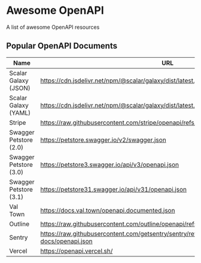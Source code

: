 # Awesome OpenAPI

A list of awesome OpenAPI resources

## Popular OpenAPI Documents

| Name                   | URL                                                                                        |
| ---------------------- | ------------------------------------------------------------------------------------------ |
| Scalar Galaxy (JSON)   | https://cdn.jsdelivr.net/npm/@scalar/galaxy/dist/latest.json                               |
| Scalar Galaxy (YAML)   | https://cdn.jsdelivr.net/npm/@scalar/galaxy/dist/latest.yaml                               |
| Stripe                 | https://raw.githubusercontent.com/stripe/openapi/refs/heads/master/openapi/spec3.yaml      |
| Swagger Petstore (2.0) | https://petstore.swagger.io/v2/swagger.json                                                |
| Swagger Petstore (3.0) | https://petstore3.swagger.io/api/v3/openapi.json                                           |
| Swagger Petstore (3.1) | https://petstore31.swagger.io/api/v31/openapi.json                                         |
| Val Town               | https://docs.val.town/openapi.documented.json                                              |
| Outline                | https://raw.githubusercontent.com/outline/openapi/refs/heads/main/spec3.yml                |
| Sentry                 | https://raw.githubusercontent.com/getsentry/sentry/refs/heads/master/api-docs/openapi.json |
| Vercel                 | https://openapi.vercel.sh/                                                                 |

